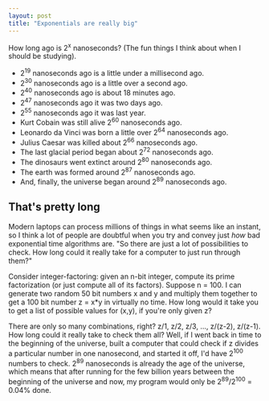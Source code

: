 ```yaml
---
layout: post
title: "Exponentials are really big"
---
```


How long ago is 2<sup>x</sup> nanoseconds? (The fun things I think about when I should be studying).

* 2<sup>19</sup> nanoseconds ago is a little under a millisecond ago.
* 2<sup>30</sup> nanoseconds ago is a little over a second ago.
* 2<sup>40</sup> nanoseconds ago is about 18 minutes ago.
* 2<sup>47</sup> nanoseconds ago it was two days ago.
* 2<sup>55</sup> nanoseconds ago it was last year.
* Kurt Cobain was still alive 2<sup>60</sup> nanoseconds ago.
* Leonardo da Vinci was born a little over 2<sup>64</sup> nanoseconds ago.
* Julius Caesar was killed about 2<sup>66</sup> nanoseconds ago.
* The last glacial period began about 2<sup>72</sup> nanoseconds ago.
* The dinosaurs went extinct around 2<sup>80</sup> nanoseconds ago.
* The earth was formed around 2<sup>87</sup> nanoseconds ago.
* And, finally, the universe began around 2<sup>89</sup> nanoseconds ago.


## That's pretty long

Modern laptops can process millions of things in what seems like an instant, so I think a lot of people are doubtful when you try and convey just _how_ bad exponential time algorithms are. "So there are just a lot of possibilities to check. How long could it really take for a computer to just run through them?"

Consider integer-factoring: given an n-bit integer, compute its prime factorization (or just compute all of its factors). Suppose n = 100. I can generate two random 50 bit numbers x and y and multiply them together to get a 100 bit number z = x\*y in virtually no time. How long would it take you to get a list of possible values for (x,y), if you're only given z?

There are only so many combinations, right? z/1, z/2, z/3, ..., z/(z-2), z/(z-1). How long could it really take to check them all? Well, if I went back in time to the beginning of the universe, built a computer that could check if z divides a particular number in one nanosecond, and started it off, I'd have 2<sup>100</sup> numbers to check. 2<sup>89</sup> nanoseconds is already the age of the universe, which means that after running for the few billion years between the beginning of the universe and now, my program would only be 2<sup>89</sup>/2<sup>100</sup> = 0.04% done.
